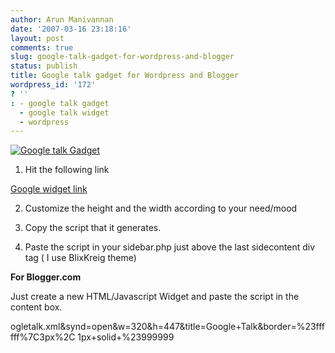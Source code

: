 ```yaml
---
author: Arun Manivannan
date: '2007-03-16 23:18:16'
layout: post
comments: true
slug: google-talk-gadget-for-wordpress-and-blogger
status: publish
title: Google talk gadget for Wordpress and Blogger
wordpress_id: '172'
? ''
: - google talk gadget
  - google talk widget
  - wordpress
---
```


[![Google talk Gadget][1]][2]

1) Hit the following link

[Google widget link][3]

2) Customize the height and the width according to your need/mood

3) Copy the script that it generates.

4) Paste the script in your sidebar.php just above the last sidecontent div
tag ( I use BlixKreig theme)

**For Blogger.com**

Just create a new HTML/Javascript Widget and paste the script in the content
box.

   [1]: http://www.arunma.com/wp-content/uploads/2007/03/googlewidget.png

   [2]: http://www.arunma.com/wp-content/uploads/2007/03/googlewidget.png
(Google talk Gadget)

   [3]: http://gmodules.com/ig/creator?url=http://www.google.com/ig/modules/go
ogletalk.xml&synd=open&w=320&h=447&title=Google+Talk&border=%23ffffff%7C3px%2C
1px+solid+%23999999

